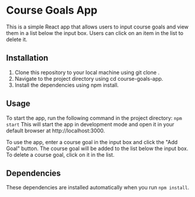 # Course Goals App

This is a simple React app that allows users to input course goals and view them in a list below the input box. 
Users can click on an item in the list to delete it.

## Installation
1. Clone this repository to your local machine using git clone <repo-url>.
2. Navigate to the project directory using cd course-goals-app.
3. Install the dependencies using npm install.

## Usage
To start the app, run the following command in the project directory:
`npm start`
This will start the app in development mode and open it in your default browser at http://localhost:3000.

To use the app, enter a course goal in the input box and click the "Add Goal" button. 
The course goal will be added to the list below the input box. To delete a course goal, click on it in the list.

## Dependencies
These dependencies are installed automatically when you run `npm install`.
